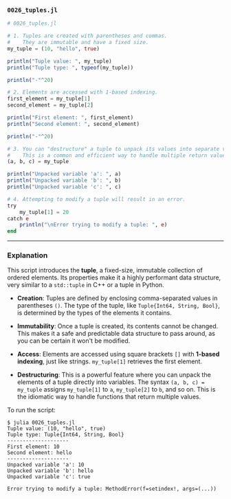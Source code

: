 ### `0026_tuples.jl`

```julia
# 0026_tuples.jl

# 1. Tuples are created with parentheses and commas.
#    They are immutable and have a fixed size.
my_tuple = (10, "hello", true)

println("Tuple value: ", my_tuple)
println("Tuple type: ", typeof(my_tuple))

println("-"^20)

# 2. Elements are accessed with 1-based indexing.
first_element = my_tuple[1]
second_element = my_tuple[2]

println("First element: ", first_element)
println("Second element: ", second_element)

println("-"^20)

# 3. You can "destructure" a tuple to unpack its values into separate variables.
#    This is a common and efficient way to handle multiple return values from a function.
(a, b, c) = my_tuple

println("Unpacked variable 'a': ", a)
println("Unpacked variable 'b': ", b)
println("Unpacked variable 'c': ", c)

# 4. Attempting to modify a tuple will result in an error.
try
    my_tuple[1] = 20
catch e
    println("\nError trying to modify a tuple: ", e)
end
```

-----

### Explanation

This script introduces the **tuple**, a fixed-size, immutable collection of ordered elements. Its properties make it a highly performant data structure, very similar to a `std::tuple` in C++ or a tuple in Python.

  * **Creation**: Tuples are defined by enclosing comma-separated values in parentheses `()`. The type of the tuple, like `Tuple{Int64, String, Bool}`, is determined by the types of the elements it contains.

  * **Immutability**: Once a tuple is created, its contents cannot be changed. This makes it a safe and predictable data structure to pass around, as you can be certain it won't be modified.

  * **Access**: Elements are accessed using square brackets `[]` with **1-based indexing**, just like strings. `my_tuple[1]` retrieves the first element.

  * **Destructuring**: This is a powerful feature where you can unpack the elements of a tuple directly into variables. The syntax `(a, b, c) = my_tuple` assigns `my_tuple[1]` to `a`, `my_tuple[2]` to `b`, and so on. This is the idiomatic way to handle functions that return multiple values.

To run the script:

```shell
$ julia 0026_tuples.jl
Tuple value: (10, "hello", true)
Tuple type: Tuple{Int64, String, Bool}
--------------------
First element: 10
Second element: hello
--------------------
Unpacked variable 'a': 10
Unpacked variable 'b': hello
Unpacked variable 'c': true

Error trying to modify a tuple: MethodError(f=setindex!, args=(...))
```